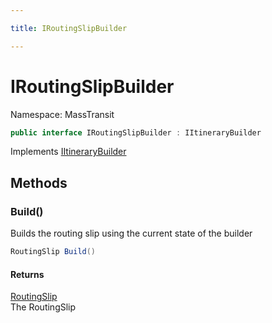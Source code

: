 ```yaml
---

title: IRoutingSlipBuilder

---
```


# IRoutingSlipBuilder

Namespace: MassTransit

```csharp
public interface IRoutingSlipBuilder : IItineraryBuilder
```

Implements [IItineraryBuilder](../masstransit/iitinerarybuilder)

## Methods

### **Build()**

Builds the routing slip using the current state of the builder

```csharp
RoutingSlip Build()
```

#### Returns

[RoutingSlip](../masstransit-courier-contracts/routingslip)<br/>
The RoutingSlip
